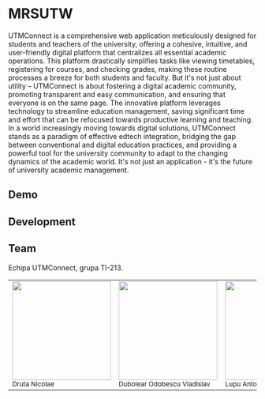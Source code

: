 # MRSUTW
  UTMConnect is a comprehensive web application meticulously designed for students and teachers of the university, offering a cohesive, intuitive, and user-friendly digital platform that centralizes all essential academic operations. This platform drastically simplifies tasks like viewing timetables, registering for courses, and checking grades, making these routine processes a breeze for both students and faculty. 
  But it's not just about utility – UTMConnect is about fostering a digital academic community, promoting transparent and easy communication, and ensuring that everyone is on the same page. The innovative platform leverages technology to streamline education management, saving significant time and effort that can be refocused towards productive learning and teaching. 
  In a world increasingly moving towards digital solutions, UTMConnect stands as a paradigm of effective edtech integration, bridging the gap between conventional and digital education practices, and providing a powerful tool for the university community to adapt to the changing dynamics of the academic world. It's not just an application - it's the future of university academic management.

## Demo

## Development

## Team
Echipa UTMConnect, grupa TI-213.

<table>
  <tr>
    <td><img src="https://github.com/NickDruta.png" width="200px;"/><br /><sub><ahref="https://github.com/NickDruta">Druta Nicolae</a></sub></td>
    <td><img src="https://github.com/vladdo001.png" width="200px;"/><br /><sub><ahref="https://github.com/vladdo001">Dubolear Odobescu Vladislav</a></sub></td>
    <td><img src="https://github.com/AnLuk13.png" width="200px;"/><br /><sub><ahref="https://github.com/AnLuk13">Lupu Antonio</a></sub></td>
    <td><img src="https://github.com/Quggos.png" width="200px;"/><br /><sub><ahref="https://github.com/Quggos">Cebotari Nichita</a></sub></td>
  </tr>
</table>

